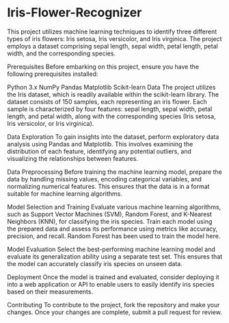 # Iris-Flower-Recognizer

This project utilizes machine learning techniques to identify three different types of iris flowers: Iris setosa, Iris versicolor, and Iris virginica. The project employs a dataset comprising sepal length, sepal width, petal length, petal width, and the corresponding species.

Prerequisites
Before embarking on this project, ensure you have the following prerequisites installed:

Python 3.x
NumPy
Pandas
Matplotlib
Scikit-learn
Data
The project utilizes the Iris dataset, which is readily available within the scikit-learn library. The dataset consists of 150 samples, each representing an iris flower. Each sample is characterized by four features: sepal length, sepal width, petal length, and petal width, along with the corresponding species (Iris setosa, Iris versicolor, or Iris virginica).

Data Exploration
To gain insights into the dataset, perform exploratory data analysis using Pandas and Matplotlib. This involves examining the distribution of each feature, identifying any potential outliers, and visualizing the relationships between features.

Data Preprocessing
Before training the machine learning model, prepare the data by handling missing values, encoding categorical variables, and normalizing numerical features. This ensures that the data is in a format suitable for machine learning algorithms.

Model Selection and Training
Evaluate various machine learning algorithms, such as Support Vector Machines (SVM), Random Forest, and K-Nearest Neighbors (KNN), for classifying the iris species. Train each model using the prepared data and assess its performance using metrics like accuracy, precision, and recall.
Random Forest has been used to train the model here.

Model Evaluation
Select the best-performing machine learning model and evaluate its generalization ability using a separate test set. This ensures that the model can accurately classify iris species on unseen data.

Deployment
Once the model is trained and evaluated, consider deploying it into a web application or API to enable users to easily identify iris species based on their measurements.

Contributing
To contribute to the project, fork the repository and make your changes. Once your changes are complete, submit a pull request for review.
